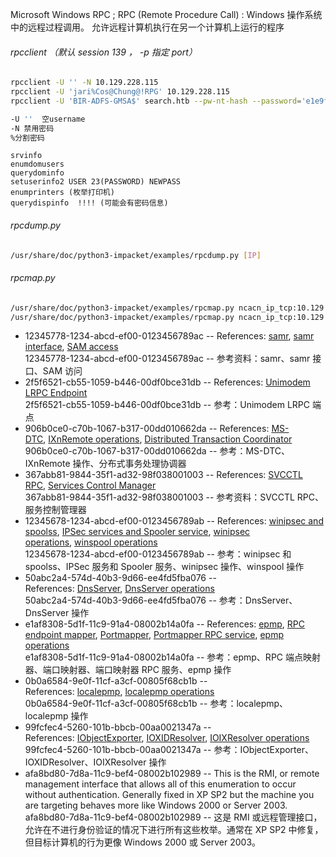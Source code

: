 Microsoft Windows RPC ;  RPC (Remote Procedure Call) : Windows 操作系统中的远程过程调用。
允许远程计算机执行在另一个计算机上运行的程序


###### rpcclient  （默认 session 139 ， -p 指定 port）
```bash
rpcclient -U '' -N 10.129.228.115
rpcclient -U 'jari%Cos@Chung@!RPG' 10.129.228.115
rpcclient -U 'BIR-ADFS-GMSA$' search.htb --pw-nt-hash --password='e1e9fd9e46d0d747e1595167eedcec0f'  (hash登录)

-U ''  空username
-N 禁用密码
%分割密码
```

```
srvinfo
enumdomusers
querydominfo
setuserinfo2 USER 23(PASSWORD) NEWPASS
enumprinters (枚举打印机)
querydispinfo  !!!! (可能会有密码信息)
```
###### rpcdump.py
```bash
/usr/share/doc/python3-impacket/examples/rpcdump.py [IP]
```
###### rpcmap.py
```bash
/usr/share/doc/python3-impacket/examples/rpcmap.py ncacn_ip_tcp:10.129.96.60[135]
/usr/share/doc/python3-impacket/examples/rpcmap.py ncacn_ip_tcp:10.129.96.60[135] -brute-uuids -brute-opnums
```





- 12345778-1234-abcd-ef00-0123456789ac -- References: [samr](http://www.hsc.fr/ressources/articles/win_net_srv/well_known_named_pipes.html), [samr interface](http://www.hsc.fr/ressources/articles/win_net_srv/msrpc_samr.html), [SAM access](http://www.hsc.fr/ressources/breves/interfacesRPC.html.en)  
    12345778-1234-abcd-ef00-0123456789ac -- 参考资料：samr、samr 接口、SAM 访问
- 2f5f6521-cb55-1059-b446-00df0bce31db -- References: [Unimodem LRPC Endpoint](http://www.hsc.fr/ressources/breves/interfacesRPC.html.en)  
    2f5f6521-cb55-1059-b446-00df0bce31db -- 参考：Unimodem LRPC 端点
- 906b0ce0-c70b-1067-b317-00dd010662da -- References: [MS-DTC](http://www.hsc.fr/ressources/breves/interfacesRPC.html.en), [IXnRemote operations](http://www.hsc.fr/ressources/articles/win_net_srv/msrpc_msmq.html), [Distributed Transaction Coordinator](http://www.hsc.fr/ressources/articles/srv_res_win/index.html.en) 
    906b0ce0-c70b-1067-b317-00dd010662da -- 参考：MS-DTC、IXnRemote 操作、分布式事务处理协调器
- 367abb81-9844-35f1-ad32-98f038001003 -- References: [SVCCTL RPC](http://www.hsc.fr/ressources/breves/interfacesRPC.html.en), [Services Control Manager](http://www.hsc.fr/ressources/articles/win_net_srv/multiple_rpc_services_example.html)  
    367abb81-9844-35f1-ad32-98f038001003 -- 参考资料：SVCCTL RPC、服务控制管理器
- 12345678-1234-abcd-ef00-0123456789ab -- References: [winipsec and spoolss](http://www.hsc.fr/ressources/articles/win_net_srv/well_known_named_pipes.html), [IPSec services and Spooler service](http://www.hsc.fr/ressources/breves/interfacesRPC.html.en), [winipsec operations](http://www.hsc.fr/ressources/articles/win_net_srv/msrpc_winipsec.html), [winspool operations](http://www.hsc.fr/ressources/articles/win_net_srv/msrpc_spoolss.html)  
    12345678-1234-abcd-ef00-0123456789ab -- 参考：winipsec 和 spoolss、IPSec 服务和 Spooler 服务、winipsec 操作、winspool 操作
- 50abc2a4-574d-40b3-9d66-ee4fd5fba076 -- References: [DnsServer](http://www.hsc.fr/ressources/articles/win_net_srv/well_known_named_pipes.html), [DnsServer operations](http://www.hsc.fr/ressources/articles/win_net_srv/msrpc_dns.html)  
    50abc2a4-574d-40b3-9d66-ee4fd5fba076 -- 参考：DnsServer、DnsServer 操作
- e1af8308-5d1f-11c9-91a4-08002b14a0fa -- References: [epmp](http://www.hsc.fr/ressources/articles/win_net_srv/well_known_named_pipes.html), [RPC endpoint mapper](http://www.hsc.fr/ressources/breves/interfacesRPC.html.en), [Portmapper](http://www.hsc.fr/ressources/articles/srv_res_win/index.html.en), [Portmapper RPC service](http://www.hsc.fr/ressources/articles/win_net_srv/msrpc_portmapper.html), [epmp operations](http://www.hsc.fr/ressources/articles/win_net_srv/rpcss_msrpc_interfaces.html)  
    e1af8308-5d1f-11c9-91a4-08002b14a0fa -- 参考：epmp、RPC 端点映射器、端口映射器、端口映射器 RPC 服务、epmp 操作
- 0b0a6584-9e0f-11cf-a3cf-00805f68cb1b -- References: [localepmp](http://www.hsc.fr/ressources/breves/interfacesRPC.html.en), [localepmp operations](http://www.hsc.fr/ressources/articles/win_net_srv/rpcss_msrpc_interfaces.html)  
    0b0a6584-9e0f-11cf-a3cf-00805f68cb1b -- 参考：localepmp、localepmp 操作
- 99fcfec4-5260-101b-bbcb-00aa0021347a -- References: [IObjectExporter](http://www.hsc.fr/ressources/breves/interfacesRPC.html.en), [IOXIDResolver](http://www.hsc.fr/ressources/articles/srv_res_win/index.html.en), [IOIXResolver operations](http://www.hsc.fr/ressources/articles/win_net_srv/rpcss_dcom_interfaces.html)  
    99fcfec4-5260-101b-bbcb-00aa0021347a -- 参考：IObjectExporter、IOXIDResolver、IOIXResolver 操作
- afa8bd80-7d8a-11c9-bef4-08002b102989 -- This is the RMI, or remote management interface that allows all of this enumeration to occur without authentication. Generally fixed in XP SP2 but the machine you are targeting behaves more like Windows 2000 or Server 2003.  
    afa8bd80-7d8a-11c9-bef4-08002b102989 -- 这是 RMI 或远程管理接口，允许在不进行身份验证的情况下进行所有这些枚举。通常在 XP SP2 中修复，但目标计算机的行为更像 Windows 2000 或 Server 2003。